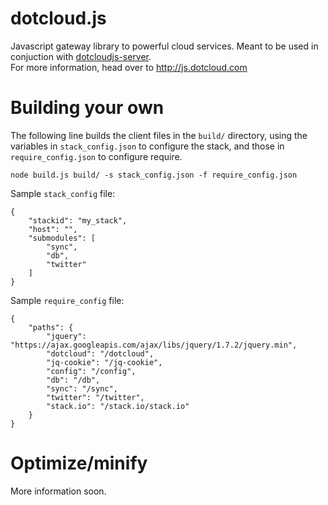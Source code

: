 dotcloud.js
===========
Javascript gateway library to powerful cloud services. Meant to be used in conjuction with [dotcloudjs-server](https://github.com/dotcloud/dotcloudjs-server).  
For more information, head over to <http://js.dotcloud.com>

Building your own
=================
The following line builds the client files in the `build/` directory, using the variables in `stack_config.json` to configure the stack, and those in `require_config.json` to configure require.

    node build.js build/ -s stack_config.json -f require_config.json

Sample `stack_config` file:

    {
        "stackid": "my_stack",
        "host": "", 
        "submodules": [
            "sync",
            "db",
            "twitter"
        ]
    }

Sample `require_config` file:

    {
        "paths": {
            "jquery": "https://ajax.googleapis.com/ajax/libs/jquery/1.7.2/jquery.min",
            "dotcloud": "/dotcloud",
            "jq-cookie": "/jq-cookie",
            "config": "/config",
            "db": "/db",
            "sync": "/sync",
            "twitter": "/twitter",
            "stack.io": "/stack.io/stack.io"
        }
    }

Optimize/minify
===============
More information soon.